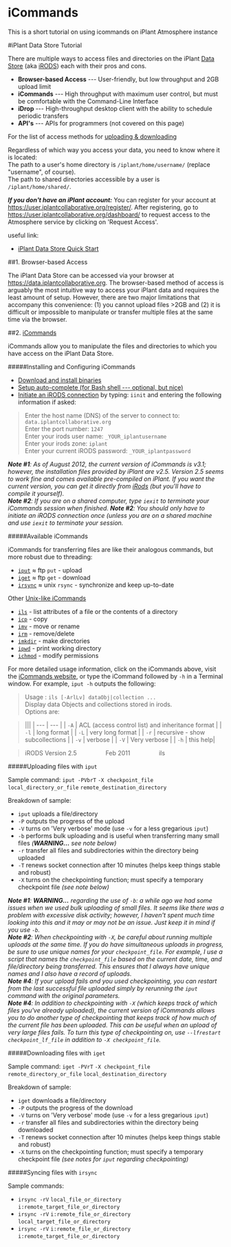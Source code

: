 # iCommands
This is a short tutorial on using icommands on iPlant Atmosphere instance 

#iPlant Data Store Tutorial

There are multiple ways to access files and directories on the iPlant [Data Store][iPlant_Data] (aka [iRODS][iRods]) each with their pros and cons.

- **Browser-based Access** --- User-friendly, but low throughput and 2GB upload limit
- **iCommands** --- High throughput with maximum user control, but must be comfortable with the Command-Line Interface
- **iDrop** --- High-throughput desktop client with the ability to schedule periodic transfers
- **API's** --- APIs for programmers (not covered on this page)

For the list of access methods for [uploading & downloading][UP_and_DOWN]


Regardless of which way you access your data, you need to know where it is located:  
The path to a user's home directory is `/iplant/home/username/` (replace "username", of course).  
The path to shared directories accessible by a user is `/iplant/home/shared/`.

***If you don't have an iPlant account:*** You can register for your account at <https://user.iplantcollaborative.org/register/>.  After registering, go to <https://user.iplantcollaborative.org/dashboard/> to request access to the Atmosphere service by clicking on 'Request Access'.

 useful link:

- [iPlant Data Store Quick Start][iPlant_DataStore_QuickStart]

##1. Browser-based Access

The iPlant Data Store can be accessed via your browser at <https://data.iplantcollaborative.org>. The browser-based method of access is arguably the most intuitive way to access your iPlant data and requires the least amount of setup.  However, there are two major limitations that accompany this convenience: (1) you cannot upload files >2GB and (2) it is difficult or impossible to manipulate or transfer multiple files at the same time via the browser.


##2. [iCommands][iCommands]

iCommands allow you to manipulate the files and directories to which you have access on the iPlant Data Store.

#####Installing and Configuring iCommands

- [Download and install binaries][iCommands_install]
- [Setup auto-complete (for Bash shell --- optional, but nice)][iCommands_autocomplete]
- [Initiate an iRODS connection][iRODS_initiate] by typing: `iinit` and entering the following information if asked:

>Enter the host name (DNS) of the server to connect to: `data.iplantcollaborative.org`  
Enter the port number: `1247`  
Enter your irods user name: `_YOUR_iplantusername`  
Enter your irods zone: `iplant`  
Enter your current iRODS password: `_YOUR_iplantpassword`  

*__Note #1__: As of August 2012, the current version of iCommands is v3.1; however, the installation files provided by iPlant are v2.5. Version 2.5 seems to work fine and comes available pre-compiled on iPlant. If you want the current version, you can get it directly from [iRods][iCommands_current_download] (but you'll have to compile it yourself).*  
*__Note #2__: If you are on a shared computer, type `iexit` to terminate your iCommands session when finished.*
*__Note #2__: You should only have to initiate an iRODS connection once (unless you are on a shared machine and use `iexit` to terminate your session.*

#####Available iCommands

iCommands for transferring files are like their analogous commands, but more robust due to threading:

- [`iput`][iput] ≈ ftp `put` - upload
- [`iget`][iget] ≈ ftp `get` - download
- [`irsync`][irsync] ≈ unix `rsync` - synchronize and keep up-to-date

Other [Unix-like iCommands][iCommands_unix]

- [`ils`][ils] - list attributes of a file or the contents of a directory
- [`icp`][icp] - copy
- [`imv`][imv] - move or rename
- [`irm`][irm] - remove/delete
- [`imkdir`][imkdir] - make directories
- [`ipwd`][ipwd] - print working directory
- [`ichmod`][ichmod] - modify permissions

For more detailed usage information, click on the iCommands above, visit the [iCommands website][iCommands], or type the iCommand followed by `-h` in a Terminal window.  For example, `iput -h` outputs the following:

<!-- begin ils example --> 
>Usage : `ils [-ArlLv] dataObj|collection ...`  
Display data Objects and collections stored in irods.  
Options are:  

>|||
| --- | --- |
| `-A` | ACL (access control list) and inheritance format  |
| `-l` | long format  |
| `-L` | very long format  |
| `-r` | recursive - show subcollections  |
| `-v` | verbose  |
| `-V` | Very verbose  |
| `-h` | this help|
 
>iRODS Version 2.5 &nbsp; &nbsp; &nbsp; &nbsp; &nbsp; &nbsp; &nbsp; &nbsp; Feb 2011 &nbsp; &nbsp; &nbsp; &nbsp; &nbsp; &nbsp; &nbsp; &nbsp; ils
<!-- end ils example --> 

#####Uploading files with `iput`

Sample command: `iput -PVbrT` `-X checkpoint_file` `local_directory_or_file` `remote_destination_directory`

Breakdown of sample:

- `iput` uploads a file/directory
- `-P` outputs the progress of the upload
- `-V` turns on 'Very verbose' mode (use `-v` for a less gregarious `iput`)
- `-b` performs bulk uploading and is useful when transferring many small files *(__WARNING...__ see note below)*
- `-r` transfer all files and subdirectories within the directory being uploaded
- `-T` renews socket connection after 10 minutes (helps keep things stable and robust)
- `-X` turns on the checkpointing function; must specify a temporary checkpoint file *(see note below)*

*__Note #1__: __WARNING...__ regarding the use of `-b`: a while ago we had some issues when we used bulk uploading of small files. It seems like there was a problem with excessive disk activity; however, I haven't spent much time looking into this and it may or may not be an issue. Just keep it in mind if you use `-b`.*  
*__Note #2__: When checkpointing with `-X`, be careful about running multiple uploads at the same time. If you do have simultaneous uploads in progress, be sure to use unique names for your `checkpoint_file`. For example, I use a script that names the `checkpoint_file` based on the current date, time, and file/directory being transferred. This ensures that I always have unique names and I also have a record of uploads.*  
*__Note #4__: If your upload fails and you used checkpointing, you can restart from the last successful file uploaded simply by rerunning the `iput` command with the original parameters.*  
*__Note #4__: In addition to checkpointing with `-X` (which keeps track of which files you've already uploaded), the current version of iCommands allows you to do another type of checkpointing that keeps track of how much of the current file has been uploaded. This can be useful when an upload of very large files fails. To turn this type of checkpointing on, use `--lfrestart checkpoint_lf_file` in addition to `-X checkpoint_file`.*

#####Downloading files with `iget`

Sample command: `iget -PVrT` `-X checkpoint_file` `remote_directory_or_file` `local_destination_directory`

Breakdown of sample:

- `iget` downloads a file/directory
- `-P` outputs the progress of the download
- `-V` turns on 'Very verbose' mode (use `-v` for a less gregarious `iput`)
- `-r` transfer all files and subdirectories within the directory being downloaded
- `-T` renews socket connection after 10 minutes (helps keep things stable and robust)
- `-X` turns on the checkpointing function; must specify a temporary checkpoint file *(see notes for `iput` regarding checkpointing)*

#####Syncing files with `irsync`

Sample commands:

- `irsync -rV` `local_file_or_directory` `i:remote_target_file_or_directory`
- `irsync -rV` `i:remote_file_or_directory` `local_target_file_or_directory` 
- `irsync -rV` `i:remote_file_or_directory` `i:remote_target_file_or_directory` 



<!--
forced spacing: 
a &nbsp; &nbsp; &nbsp; &nbsp; &nbsp; b
-->

<!-- links -->

[iPlant_DataStore]: https://data.iplantcollaborative.org/ "iPlant Data Store"
[iPlant_Data]: http://www.iplantcollaborative.org/discover/data-store "iPlant Data"
[iPlant_DataStore_QuickStart]: https://pods.iplantcollaborative.org/wiki/display/DS/Data+Store+Quick+Start "iPlant Data Store Quick Start"
[UP_and_DOWN]: https://pods.iplantcollaborative.org/wiki/display/DS/Data+Store+Quick+Start "uploading and downloading"
[iCommands]: https://www.irods.org/index.php/icommands "iCommands"
[iCommands_autocomplete]: https://pods.iplantcollaborative.org/wiki/display/DS/Using+iCommands "iCommands autocomplete"
[iCommands_current_download]: https://www.irods.org/index.php/Downloads "Download the current version of iCommands"
[iCommands_install]: https://pods.iplantcollaborative.org/wiki/display/DS/Using+iCommands "iCommands installation"
[iCommands_iPlant]: https://pods.iplantcollaborative.org/wiki/display/start/Using+icommands "Using iCommmands"
[iCommands_unix]: https://www.irods.org/index.php/icommands#Unix-like_commands "Unix-like iCommands"
[iDrop_Tutorial]: https://pods.iplantcollaborative.org/wiki/display/start/Using+the+iDrop+Desktop+and+iDrop+Lite+Java+applets "iDrop Tutorial"
[iDrop_Expert_Download]: https://pods.iplantcollaborative.org/wiki/download/attachments/7519648/idrop-expert.jar "iDrop 'Expert'"
[iRods]: https://www.irods.org "iRods.org"
[iRODS_initiate]: https://pods.iplantcollaborative.org/wiki/display/DS/Using+iCommands "initiating iRODS connection"
[iRODS_QuickStart]: https://pods.iplantcollaborative.org/wiki/display/docs/iRODS+Quick+Start+Examples "iRods Quick Start"
[iRODS_Mount]: https://pods.iplantcollaborative.org/wiki/display/start/Mounting+the+iRODS+Directory+with+FUSE "Mounting iRODS"
[ils]: https://www.irods.org/index.php/ils "ils"
[imv]: https://www.irods.org/index.php/imv "imv"
[icp]: https://www.irods.org/index.php/icp "icp"
[imkdir]: https://www.irods.org/index.php/imkdir "imkdir"
[ipwd]: https://www.irods.org/index.php/ipwd "ipwd"
[irm]: https://www.irods.org/index.php/irm "irm"
[ichmod]: https://www.irods.org/index.php/ichmod "ichmod"
[iput]: https://www.irods.org/index.php/iput "iput"
[iput_example]: https://pods.iplantcollaborative.org/wiki/display/start/Using+icommands#Usingicommands-Uploadingmultiplefilesoradirectory%28withrecursion%29 "Uploading multiple files or a directory (with recursion)"
[iget]: https://www.irods.org/index.php/iget "iget"
[irsync]: https://www.irods.org/index.php/irsync "irsync"
[atmosphere]: https://atmo-beta.iplantcollaborative.org/ "Atmosphere"
[iplant_ebs_mount]: https://pods.iplantcollaborative.org/wiki/display/atmman/Attaching+an+EBS+Volume+to+an+Instance#AttachinganEBSVolumetoanInstance-AttachinganEBSvolumetoaninstance
